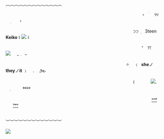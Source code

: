 

 &nbsp; &nbsp; &nbsp;  &nbsp;  &nbsp;ㅤ &nbsp; &nbsp; &nbsp;  &nbsp;  &nbsp;  &nbsp; &nbsp; &nbsp;  &nbsp;  &nbsp;ㅤ &nbsp; &nbsp; &nbsp;  &nbsp;  &nbsp;  &nbsp;  &nbsp;  &nbsp; &nbsp; &nbsp; &nbsp;  &nbsp;  &nbsp;ㅤ &nbsp; &nbsp; &nbsp;  &nbsp;  &nbsp;  &nbsp; &nbsp; &nbsp;  &nbsp;  &nbsp;ㅤ &nbsp; &nbsp; &nbsp;  &nbsp;  &nbsp;  &nbsp;  &nbsp;  &nbsp; ︵︵︵︵︵︵︵︵︵︵︵︵︵



 &nbsp; &nbsp; &nbsp;  &nbsp;  &nbsp;ㅤ &nbsp; &nbsp; &nbsp;  &nbsp;  &nbsp;  &nbsp; &nbsp; &nbsp;  &nbsp;  &nbsp;ㅤ &nbsp; &nbsp; &nbsp;  &nbsp;  &nbsp;  &nbsp;  &nbsp;  &nbsp; &nbsp; &nbsp; &nbsp;  &nbsp;  &nbsp;ㅤ &nbsp; &nbsp; &nbsp;  &nbsp;  &nbsp;  &nbsp; &nbsp; &nbsp;  &nbsp;  &nbsp;ㅤ &nbsp; &nbsp; &nbsp;  &nbsp;  &nbsp;  &nbsp;  &nbsp;  &nbsp;  &nbsp;  &nbsp;  &nbsp;  &nbsp; ⬫ㅤ ׄ   ㅤ୨୧ㅤ ׅ  ㅤㅤ⬫
 
 &nbsp; &nbsp; &nbsp;  &nbsp;  &nbsp;ㅤ &nbsp; &nbsp; &nbsp;  &nbsp;  &nbsp;  &nbsp; &nbsp; &nbsp;  &nbsp;  &nbsp;ㅤ &nbsp; &nbsp; &nbsp;  &nbsp;  &nbsp;  &nbsp;  &nbsp;  &nbsp; &nbsp; &nbsp; &nbsp;  &nbsp;  &nbsp;ㅤ &nbsp; &nbsp; &nbsp;  &nbsp;  &nbsp;  &nbsp; &nbsp; &nbsp;  &nbsp;  &nbsp;ㅤ &nbsp; &nbsp; &nbsp;  &nbsp;  &nbsp;  &nbsp;  &nbsp;  &nbsp; ੭੭ ݂ ㅤ3teen &nbsp;  **Keiko** ׄ꒰ ![](https://i.postimg.cc/YjWR1Zck/4c0ab846-original.gif) ꒱ 

 &nbsp; &nbsp; &nbsp;  &nbsp;  &nbsp;ㅤ &nbsp; &nbsp; &nbsp;  &nbsp;  &nbsp;  &nbsp; &nbsp; &nbsp;  &nbsp;  &nbsp;ㅤ &nbsp; &nbsp; &nbsp;  &nbsp;  &nbsp;  &nbsp;  &nbsp;  &nbsp; &nbsp; &nbsp; &nbsp;  &nbsp;  &nbsp;ㅤ &nbsp; &nbsp; &nbsp;  &nbsp;  &nbsp;  &nbsp; &nbsp; &nbsp;  &nbsp;  &nbsp;ㅤ &nbsp; &nbsp; &nbsp;  &nbsp;  &nbsp;  &nbsp;  &nbsp;  &nbsp;  &nbsp;  &nbsp;  &nbsp;  &nbsp;⁺ㅤꔫ  ㅤㅤ ׅ![](https://enchantments.carrd.co/assets/images/gallery16/d730bcf5.gif?v=5c8435d5) ㅤ   ₊﹒    ⌣
 
&nbsp;  &nbsp;ㅤ &nbsp; &nbsp; &nbsp;  &nbsp;  &nbsp;  &nbsp; &nbsp; &nbsp;  &nbsp;  &nbsp;ㅤ &nbsp; &nbsp; &nbsp;  &nbsp;  &nbsp;  &nbsp;  &nbsp;  &nbsp; &nbsp; &nbsp; &nbsp;  &nbsp;  &nbsp;ㅤ &nbsp; &nbsp; &nbsp;  &nbsp;  &nbsp;  &nbsp; &nbsp; &nbsp;  &nbsp;  &nbsp;ㅤ &nbsp; &nbsp; &nbsp;  &nbsp;  &nbsp;  &nbsp;  &nbsp;  &nbsp; ✧ִ ㅤ﹙&nbsp; **she**ノ**they**ノ**it** ﹚ㅤ .ㅤ  ౨౿
ㅤ

 &nbsp; &nbsp; &nbsp;  &nbsp;  &nbsp;ㅤ &nbsp; &nbsp; &nbsp;  &nbsp;  &nbsp;  &nbsp; &nbsp; &nbsp;  &nbsp;  &nbsp;ㅤ &nbsp; &nbsp; &nbsp;  &nbsp;  &nbsp;  &nbsp;  &nbsp;  &nbsp; &nbsp; &nbsp; &nbsp;  &nbsp;  &nbsp;ㅤ &nbsp; &nbsp; &nbsp;  &nbsp;  &nbsp;  &nbsp; &nbsp; &nbsp;  &nbsp;  &nbsp;ㅤ &nbsp; &nbsp; &nbsp;  &nbsp;  &nbsp;  &nbsp;  &nbsp;  &nbsp; ꒰ㅤㅤㅤㅤ![](https://scontent.fmnl25-1.fna.fbcdn.net/v/t1.15752-9/462579852_465463045963955_9117965659770336289_n.png?stp=cp0_dst-png&_nc_cat=108&ccb=1-7&_nc_sid=9f807c&_nc_eui2=AeFMv6Ub9VmOj-XbWc-Hu2CaJFrfXbHURzQkWt9dsdRHNJguIk0bXoY9-TBEf0O0Ns9jeUyG1lUyRWQTuQ2uddWU&_nc_ohc=4pel-By4tcsQ7kNvgG2_lhg&_nc_zt=23&_nc_ht=scontent.fmnl25-1.fna&_nc_gid=ALf1tMoIR2abeIpFzuqr8OX&oh=03_Q7cD1QHKY56oJy9adLPb0IIgjeFIxXhEijWx8qm4knFqUx6how&oe=6748178F).ㅤㅤ𓈒ㅤㅤㅤ⁶⁶²⁰

&nbsp;  &nbsp;ㅤ &nbsp; &nbsp; &nbsp;  &nbsp;  &nbsp;  &nbsp; &nbsp; &nbsp;  &nbsp;  &nbsp;ㅤ &nbsp; &nbsp; &nbsp;  &nbsp;  &nbsp;  &nbsp;  &nbsp;  &nbsp; &nbsp; &nbsp; &nbsp;  &nbsp;  &nbsp;ㅤ &nbsp; &nbsp; &nbsp;  &nbsp;  &nbsp;  &nbsp; &nbsp; &nbsp;  &nbsp;  &nbsp;ㅤ &nbsp; &nbsp; &nbsp;  &nbsp;  &nbsp;  &nbsp;  &nbsp;  &nbsp; &nbsp;  &nbsp;ㅤ &nbsp; &nbsp; &nbsp;  &nbsp;  &nbsp;  &nbsp;  &nbsp;   [ᵒⁿᵉ](https://rentry.co/interactndonotinteract)   &nbsp;  &nbsp;  &nbsp; &nbsp;  [ᵗʷᵒ](https://rentry.co/1NT3R3STZ) 

  &nbsp; &nbsp; &nbsp;  &nbsp;  &nbsp;ㅤ &nbsp; &nbsp; &nbsp;  &nbsp;  &nbsp;  &nbsp; &nbsp; &nbsp;  &nbsp;  &nbsp;ㅤ &nbsp; &nbsp; &nbsp;  &nbsp;  &nbsp;  &nbsp;  &nbsp;  &nbsp; &nbsp; &nbsp; &nbsp;  &nbsp;  &nbsp;ㅤ &nbsp; &nbsp; &nbsp;  &nbsp;  &nbsp;  &nbsp; &nbsp; &nbsp;  &nbsp;  &nbsp;ㅤ &nbsp; &nbsp; &nbsp;  &nbsp;  &nbsp;  &nbsp;  &nbsp;  &nbsp; ︶︶︶︶︶︶︶︶︶︶︶︶︶ 

 ![](https://scontent.fmnl40-1.fna.fbcdn.net/v/t1.15752-9/462544171_430535473119363_4147070414053051727_n.png?_nc_cat=109&ccb=1-7&_nc_sid=9f807c&_nc_ohc=-77ZTXipstgQ7kNvgFZxV6B&_nc_zt=23&_nc_ht=scontent.fmnl40-1.fna&oh=03_Q7cD1gGHNftBTeLJs-YCtwt3kcmutuOHDukyv-dOhvdLeddQiA&oe=678EF5EB) 
